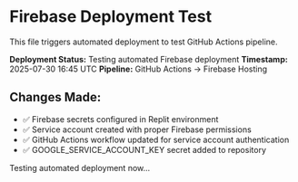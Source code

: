 # Firebase Deployment Test

This file triggers automated deployment to test GitHub Actions pipeline.

**Deployment Status:** Testing automated Firebase deployment
**Timestamp:** 2025-07-30 16:45 UTC
**Pipeline:** GitHub Actions → Firebase Hosting

## Changes Made:
- ✅ Firebase secrets configured in Replit environment
- ✅ Service account created with proper Firebase permissions
- ✅ GitHub Actions workflow updated for service account authentication
- ✅ GOOGLE_SERVICE_ACCOUNT_KEY secret added to repository

Testing automated deployment now...
